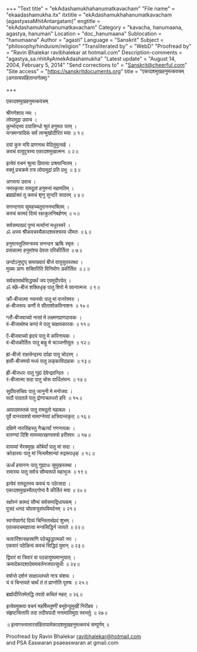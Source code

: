 +++
"Text title" = "ekAdashamukhahanumatkavacham"
"File name" = "ekaadashamukha.itx"
itxtitle = "ekAdashamukhahanumatkavacham (agastyasaMhitAntargatam)"
engtitle = "ekAdashamukhahanumatkavacham"
Category = "kavacha, hanumaana, agastya, hanuman"
Location = "doc_hanumaana"
Sublocation = "hanumaana"
Author = "agasti"
Language = "Sanskrit"
Subject = "philosophy/hinduism/religion"
"Transliterated by" = "WebD"
"Proofread by" = "Ravin Bhalekar ravibhalekar at hotmail.com"
Description-comments = "agastya_sa.nhitAyAmekAdashamukha"
"Latest update" = "August 14, 2004, February 5, 2014"
"Send corrections to" = "Sanskrit@cheerful.com"
"Site access" = "https://sanskritdocuments.org"
title = "एकादशमुखहनुमत्कवचम् (अगस्त्यसंहितान्तर्गतम्)"

+++
  
 एकादशमुखहनुमत्कवचम्   
  
श्रीगणेशाय नमः ।  
लोपामुद्रा उवाच ।  
कुम्भोद्भव दयासिन्धो श्रुतं हनुमतः परम् ।  
यन्त्रमन्त्रादिकं सर्वं त्वन्मुखोदीरितं मया ॥ १॥  
  
दयां कुरु मयि प्राणनाथ वेदितुमुत्सहे ।  
कवचं वायुपुत्रस्य एकादशमुखात्मनः ॥ २॥  
  
इत्येवं वचनं श्रुत्वा प्रियायाः प्रश्रयान्वितम् ।  
वक्तुं प्रचक्रमे तत्र लोपामुद्रां प्रति प्रभुः ॥ ३॥  
  
अगस्त्य उवाच ।  
नमस्कृत्वा रामदूतां हनुमन्तं महामतिम् ।  
ब्रह्मप्रोक्तं तु कवचं शृणु सुन्दरि सादरम् ॥ ४॥  
  
सनन्दनाय सुमहच्चतुराननभाषितम् ।  
कवचं कामदं दिव्यं रक्षःकुलनिबर्हणम् ॥ ५॥  
  
सर्वसम्पत्प्रदं पुण्यं मर्त्यानां मधुरस्वरे ।  
ॐ अस्य श्रीकवचस्यैकादशवक्त्रस्य धीमतः ॥ ६॥  
  
हनुमत्स्तुतिमन्त्रस्य सनन्दन ऋषिः स्मृतः ।  
प्रसन्नात्मा हनूमांश्च देवता परिकीर्तिता ॥ ७॥  
  
छन्दोऽनुष्टुप् समाख्यातं बीजं वायुसुतस्तथा ।  
मुख्यः प्राणः शक्तिरिति विनियोगः प्रकीर्तितः ॥ ८॥  
  
सर्वकामार्थसिद्ध्यर्थं जप एवमुदीरयेत् ।  
ॐ स्फ्रें-बीजं शक्तिधृक् पातु शिरो मे पवनात्मजः ॥ ९॥  
  
क्रौं-बीजात्मा नयनयोः पातु मां वानरेश्वरः ।  
क्षं-बीजरूपः कर्णौ मे सीताशोकविनाशनः ॥ १०॥  
  
ग्लौं-बीजवाच्यो नासां मे लक्ष्मणप्राणदायकः ।  
वं-बीजार्थश्च कण्ठं मे पातु चाक्षयकारकः ॥ ११॥  
  
ऐं-बीजवाच्यो हृदयं पातु मे कपिनायकः ।  
वं-बीजकीर्तितः पातु बाहू मे चाञ्जनीसुतः ॥ १२॥  
  
ह्रां-बीजो राक्षसेन्द्रस्य दर्पहा पातु चोदरम् ।  
ह्रसौं-बीजमयो मध्यं पातु लङ्काविदाहकः ॥ १३॥  
  
ह्रीं-बीजधरः पातु गुह्यं देवेन्द्रवन्दितः ।  
रं-बीजात्मा सदा पातु चोरू वार्धिलंघनः ॥ १४॥  
  
सुग्रीवसचिवः पातु जानुनी मे मनोजवः ।  
पादौ पादतले पातु द्रोणाचलधरो हरिः ॥ १५॥  
  
आपादमस्तकं पातु रामदूतो महाबलः ।  
पूर्वे वानरवक्त्रो मामाग्नेय्यां क्षत्रियान्तकृत् ॥ १६॥  
  
दक्षिणे नारसिंहस्तु नैऋर्त्यां गणनायकः ।  
वारुण्यां दिशि मामव्यात्खगवक्त्रो हरीश्वरः ॥ १७॥  
  
वायव्यां भैरवमुखः कौबेर्यां पातु मां सदा ।  
क्रोडास्यः पातु मां नित्यमैशान्यां रुद्ररूपधृक् ॥ १८॥  
  
ऊर्ध्वं हयाननः पातु गुह्याधः सुमुखस्तथा ।  
रामास्यः पातु सर्वत्र सौम्यरूपो महाभुजः ॥ १९॥  
  
इत्येवं रामदूतस्य कवचं यः पठेत्सदा ।  
एकादशमुखस्यैतद्गोप्यं वै कीर्तितं मया ॥ २०॥  
  
रक्षोघ्नं कामदं सौम्यं सर्वसम्पद्विधायकम् ।  
पुत्रदं धनदं चोग्रशत्रुसंघविमर्दनम् ॥ २१॥  
  
स्वर्गापवर्गदं दिव्यं चिन्तितार्थप्रदं शुभम् ।  
एतत्कवचमज्ञात्वा मन्त्रसिद्धिर्न जायते ॥ २२॥  
  
चत्वारिंशत्सहस्राणि पठेच्छुद्धात्मको नरः ।  
एकवारं पठेन्नित्यं कवचं सिद्धिदं पुमान् ॥ २३॥  
  
द्विवारं वा त्रिवारं वा पठन्नायुष्यमाप्नुयात् ।  
क्रमादेकादशादेवमावर्तनजपात्सुधीः ॥ २४॥  
  
वर्षान्ते दर्शनं साक्षाल्लभते नात्र संशयः ।  
यं यं चिन्तयते चार्थं तं तं प्राप्नोति पूरुषः ॥ २५॥  
  
ब्रह्मोदीरितमेतद्धि तवाग्रे कथितं महत् ॥ २६॥  
  
इत्येवमुक्त्वा वचनं महर्षिस्तूष्णीं बभूवेन्दुमुखीं निरीक्ष्य ।  
संहृष्टचित्तापि तदा तदीयपादौ ननामातिमुदा स्वभर्तुः ॥ २७॥  
  
॥ इत्यगस्त्यसारसंहितायामेकादशमुखहनुमत्कवचं सम्पूर्णम् ॥  
  
  
Proofread by Ravin Bhalekar ravibhalekar@hotmail.com  
and PSA Easwaran psaeaswaran at gmail.com  
  

